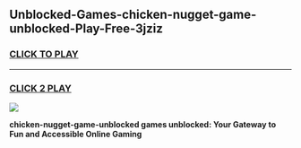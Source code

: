 
## Unblocked-Games-chicken-nugget-game-unblocked-Play-Free-3jziz
<h3>
<a href="https://premium76.site?title=chicken-nugget-game-unblocked&ref=19M">CLICK TO PLAY</a></h3>
<hr>

<h3>
<a href="https://premium76.site?title=chicken-nugget-game-unblocked&ref=19M">CLICK 2 PLAY</a>
  
</h3>

<a href="https://premium76.site?title=chicken-nugget-game-unblocked&ref=19M"><img src="https://clearcache.store/games.png"></a>


**chicken-nugget-game-unblocked games unblocked: Your Gateway to Fun and Accessible Online Gaming**

